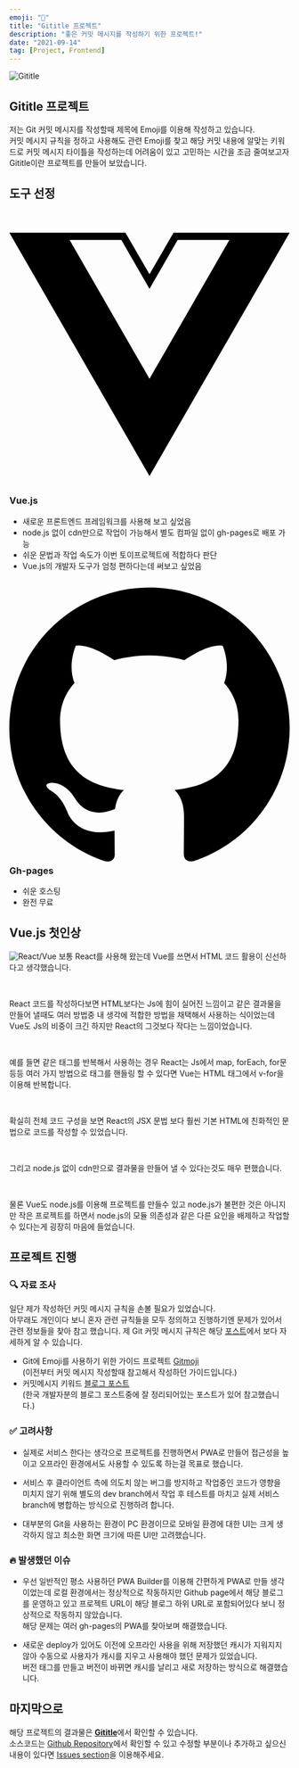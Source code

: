 ```yaml
---
emoji: "🚀"
title: "Gititle 프로젝트"
description: "좋은 커밋 메시지를 작성하기 위한 프로젝트!"
date: "2021-09-14"
tag: [Project, Frontend]
---
```


![Gititle](https://user-images.githubusercontent.com/71566740/133243088-ce29c1c0-e610-4ced-ada7-35a31a0222f2.png)

## Gititle 프로젝트

저는 Git 커밋 메시지를 작성할때 제목에 Emoji를 이용해 작성하고 있습니다.
<br>커밋 메시지 규칙을 정하고 사용해도 관련 Emoji를 찾고 해당 커밋 내용에 알맞는 키워드로 커밋 메시지 타이틀을 작성하는데 어려움이 있고 고민하는 시간을 조금 줄여보고자 Gititle이란 프로젝트를 만들어 보았습니다.

## 도구 선정

<div class="svg-wrap"></div>

### <svg role="img" viewBox="0 0 24 24" xmlns="http://www.w3.org/2000/svg"><title>Vue.js</title><path d="M24,1.61H14.06L12,5.16,9.94,1.61H0L12,22.39ZM12,14.08,5.16,2.23H9.59L12,6.41l2.41-4.18h4.43Z"/></svg>Vue.js

- 새로운 프론트엔드 프레임워크를 사용해 보고 싶었음
- node.js 없이 cdn만으로 작업이 가능해서 별도 컴파일 없이 gh-pages로 배포 가능
- 쉬운 문법과 작업 속도가 이번 토이프로젝트에 적합하다 판단
- Vue.js의 개발자 도구가 엄청 편하다는데 써보고 싶었음

### <svg role="img" viewBox="0 0 24 24" xmlns="http://www.w3.org/2000/svg"><title>GitHub</title><path d="M12 .297c-6.63 0-12 5.373-12 12 0 5.303 3.438 9.8 8.205 11.385.6.113.82-.258.82-.577 0-.285-.01-1.04-.015-2.04-3.338.724-4.042-1.61-4.042-1.61C4.422 18.07 3.633 17.7 3.633 17.7c-1.087-.744.084-.729.084-.729 1.205.084 1.838 1.236 1.838 1.236 1.07 1.835 2.809 1.305 3.495.998.108-.776.417-1.305.76-1.605-2.665-.3-5.466-1.332-5.466-5.93 0-1.31.465-2.38 1.235-3.22-.135-.303-.54-1.523.105-3.176 0 0 1.005-.322 3.3 1.23.96-.267 1.98-.399 3-.405 1.02.006 2.04.138 3 .405 2.28-1.552 3.285-1.23 3.285-1.23.645 1.653.24 2.873.12 3.176.765.84 1.23 1.91 1.23 3.22 0 4.61-2.805 5.625-5.475 5.92.42.36.81 1.096.81 2.22 0 1.606-.015 2.896-.015 3.286 0 .315.21.69.825.57C20.565 22.092 24 17.592 24 12.297c0-6.627-5.373-12-12-12" /></svg> Gh-pages

- 쉬운 호스팅
- 완전 무료

## Vue.js 첫인상

![React/Vue](https://user-images.githubusercontent.com/71566740/133247169-745841aa-f06c-47dd-be7e-9ad19e31767c.jpg)
보통 React를 사용해 왔는데 Vue를 쓰면서 HTML 코드 활용이 신선하다고 생각했습니다.

<br>

React 코드를 작성하다보면 HTML보다는 Js에 힘이 실어진 느낌이고 같은 결과물을 만들어 낼때도 여러 방법중 내 생각에 적합한 방법을 채택해서 사용하는 식이었는데 Vue도 Js의 비중이 크긴 하지만 React의 그것보다 작다는 느낌이었습니다.

<br>

예를 들면 같은 태그를 반복해서 사용하는 경우 React는 Js에서 map, forEach, for문 등등 여러 가지 방법으로 태그를 핸들링 할 수 있다면 Vue는 HTML 태그에서 v-for을 이용해 반복합니다.

<br>

확실히 전체 코드 구성을 보면 React의 JSX 문법 보다 훨씬 기본 HTML에 친화적인 문법으로 코드를 작성할 수 있었습니다.

<br>

그리고 node.js 없이 cdn만으로 결과물을 만들어 낼 수 있다는것도 매우 편했습니다.

<br>

물론 Vue도 node.js를 이용해 프로젝트를 만들수 있고 node.js가 불편한 것은 아니지만 작은 프로젝트를 하면서 node.js의 모듈 의존성과 같은 다른 요인을 배제하고 작업할수 있다는게 굉장히 마음에 들었습니다.

## 프로젝트 진행

### 🔍 자료 조사

일단 제가 작성하던 커밋 메시지 규칙을 손볼 필요가 있었습니다.
<br>아무래도 개인이다 보니 혼자 관련 규칙들을 모두 정의하고 진행하기엔 문제가 있어서 관련 정보들을 찾아 참고 했습니다.
제 Git 커밋 메시지 규칙은 해당 [포스트](https://hyeokjaelee.github.io/good-commit-message/)에서 보다 자세하게 알 수 있습니다.

- Git에 Emoji를 사용하기 위한 가이드 프로젝트 [Gitmoji](https://gitmoji.dev/)
  <br>(이전부터 커밋 메시지 작성할때 참고해서 작성하던 가이드입니다.)
- 커밋메시지 키워드 [블로그 포스트](https://blog.ull.im/engineering/2019/03/10/logs-on-git.html)
  <br>(한국 개발자분의 블로그 포스트중에 잘 정리되어있는 포스트가 있어 참고했습니다.)

### ✅ 고려사항

- 실제로 서비스 한다는 생각으로 프로젝트를 진행하면서 PWA로 만들어 접근성을 높이고 오프라인 환경에서도 사용할 수 있도록 하는걸 목표로 했습니다.

- 서비스 후 클라이언트 측에 의도치 않는 버그를 방지하고 작업중인 코드가 영향을 미치지 않기 위해 별도의 dev branch에서 작업 후 테스트를 마치고 실제 서비스 branch에 병합하는 방식으로 진행하려 합니다.

- 대부분의 Git을 사용하는 환경이 PC 환경이므로 모바일 환경에 대한 UI는 크게 생각하지 않고 최소한 화면 크기에 따른 UI만 고려했습니다.

### 🔥 발생했던 이슈

- 우선 일반적인 평소 사용하던 PWA Builder를 이용해 간편하게 PWA로 만들 생각이었는데 로컬 환경에서는 정상적으로 작동하지만
  Github page에서 해당 블로그를 운영하고 있고 프로젝트 URL이 해당 블로그 하위 URL로 포함되어있다 보니 정상적으로 작동하지 않았습니다.
  <br>해당 문제는 여러 gh-pages의 PWA를 찾아보며 해결했습니다.

- 새로운 deploy가 있어도 이전에 오프라인 사용을 위해 저장했던 캐시가 지워지지 않아 수동으로 사용자가 캐시를 지우고 사용해야 했던 문제가 있었습니다.
  <br>버전 태그를 만들고 버전이 바뀌면 캐시를 날리고 새로 저장하는 방식으로 해결했습니다.

## 마지막으로

해당 프로젝트의 결과물은 [**Gititle**](https://hyeokjaelee.github.io/gititle/)에서 확인할 수 있습니다.
<br>소스코드는 [Github Repository](https://github.com/HyeokjaeLee/gititle)에서 확인할 수 있고 수정할 부분이나 추가하고 싶으신 내용이 있다면 [Issues section](https://github.com/HyeokjaeLee/gititle/issues)을 이용해주세요.
